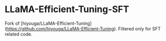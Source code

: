 # LLaMA-Efficient-Tuning-SFT
Fork of [hiyouga/LLaMA-Efficient-Tuning] (https://github.com/hiyouga/LLaMA-Efficient-Tuning). Filtered only for SFT related code.
